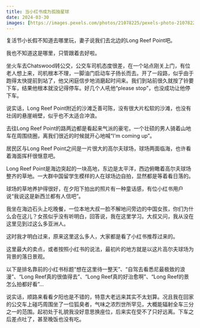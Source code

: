 ```yaml
---
title: 当小红书成为孤独星球
date: 2024-03-30
images: [https://images.pexels.com/photos/21078225/pexels-photo-21078225/free-photo-of-seaside-of-sydney.jpeg,]
---
```

复活节小长假不知道去哪里玩，妻子说我们去北边的Long Reef Point吧。

我也不知道这是哪里，只管跟着去好啦。

坐火车去Chatswood转公交，公交车司机态度很差，在一个站点刚关上门，有位老人想上来，司机根本不理，一脚油门启动车子扬长而去。开了一段路，似乎由于跑得太快提前到站了，他又闲庭信步地消磨起时间来。我们到站前很久就按了铃要下车，结果他根本就没记得停车。好几个人吼他“please stop”，也没成功让他停下车。

说实话，Long Reef Point附近的沙滩乏善可陈，没有很大片松软的沙滩，也没有壮阔的悬崖峭壁，似乎也不太适合冲浪。

去往Long Reef Point的路两边都是看起来气派的豪宅，一个壮硕的男人骑着山地车在周围绕圈，离我们很近的时候就开心地喊“I'm coming up”。

居民区与Long Reef Point之间是一片很大的高尔夫球场，球场两面临海，也许看着海面挥杆很惬意吧。

Long Reef Point是海边突起的一块高地，东边是太平洋，西边俯瞰着高尔夫球场整齐的草地。一大群中国留学生模样的人在球场边自拍，显然都是等着看日落的。

球场的草地养护得很好，在夕阳下拍出的照片有一种童话感，有位小红书用户说“我说这是新西兰都有人信吧”。

我坐在海边石头上吃晚餐，一位本地大叔一脸不解地问旁边的中国女孩，你们为什么会在这儿？女孩似乎没有听明白，回答说，我在这里学习。大叔又问，我从没在这里见到过这么多亚洲人。

这时我才明白过来，原来这里这么多人，大家都是看了小红书推荐过来的。

这里最大的卖点，或者按照小红书的说法，最初片的地方就是以这片高尔夫球场为背景的落日景观。

以下是排名靠前的小红书标题“想在这里待一整天”、“自驾去看悉尼最极致的浪漫”、“Long Reef真的很值得去”、“Long Reef真的好治愈啊”、“Long Reef的景怎么拍都好看”...

说实话，顺路来看看夕阳也是不错的，特意大老远来其实不太划算。况且我在回家的公交车上碰巧周围坐了一位狐臭者，气味之浓烈世所罕见，大概能辐射全车三分之一的范围。起初处于礼貌我没好意思换座位，后来实在受不了只好远离。下车之后差点吐了，甚至晚饭也没有吃。
